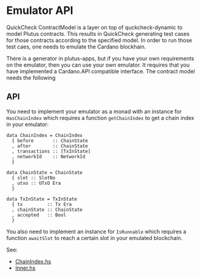 # Emulator API

QuickCheck ContractModel is a layer on top of quckcheck-dynamic to model Plutus contracts.
This results in QuickCheck generating test cases for those contracts according to the specified model.
In order to run those test caes, one needs to emulate the Cardano blockhain.

There is a generator in plutus-apps, but if you have your own requirements on the emulator, then you can use your own emulator.
It requires that you have implemented a Cardano.API compatible interface. The contract model needs the following

## API

You need to implement your emulator as a monad with an instance for
`HasChainIndex` which requires a function `getChainIndex` to get a chain index in your emulator:

```
data ChainIndex = ChainIndex
  { before       :: ChainState
  , after        :: ChainState
  , transactions :: [TxInState]
  , networkId    :: NetworkId
  }

data ChainState = ChainState
  { slot :: SlotNo
  , utxo :: UTxO Era
  }

data TxInState = TxInState
  { tx         :: Tx Era
  , chainState :: ChainState
  , accepted   :: Bool
  }

```


You also need to implement an instance for `IsRunnable` which requires a function `awaitSlot` to reach a certain slot in your emulated blockchain.

See:
- [ChainIndex.hs](contractmodel/src/Test/QuickCheck/ContractModel/Internal/ChainIndex.hs)
- [Inner.hs](contractmodel/src/Test/QuickCheck/ContractModel/Internal.hs#L74)

